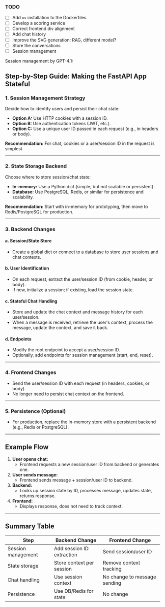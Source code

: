 ### TODO

- [ ] Add `uv` installation to the Dockerfiles
- [ ] Develop a scoring service
- [ ] Correct frontend div alignment
- [ ] Add chat history
- [ ] Improve the SVG generation: RAG, different model?
- [ ] Store the conversations 
- [ ] Session management

Session management by GPT-4.1:

## Step-by-Step Guide: Making the FastAPI App Stateful

### 1. **Session Management Strategy**
Decide how to identify users and persist their chat state:
- **Option A:** Use HTTP cookies with a session ID.
- **Option B:** Use authentication tokens (JWT, etc.).
- **Option C:** Use a unique user ID passed in each request (e.g., in headers or body).

**Recommendation:** For chat, cookies or a user/session ID in the request is simplest.

---

### 2. **State Storage Backend**
Choose where to store session/chat state:
- **In-memory:** Use a Python dict (simple, but not scalable or persistent).
- **Database:** Use PostgreSQL, Redis, or similar for persistence and scalability.

**Recommendation:** Start with in-memory for prototyping, then move to Redis/PostgreSQL for production.

---

### 3. **Backend Changes**
#### a. **Session/State Store**
- Create a global dict or connect to a database to store user sessions and chat contexts.

#### b. **User Identification**
- On each request, extract the user/session ID (from cookie, header, or body).
- If new, initialize a session; if existing, load the session state.

#### c. **Stateful Chat Handling**
- Store and update the chat context and message history for each user/session.
- When a message is received, retrieve the user's context, process the message, update the context, and save it back.

#### d. **Endpoints**
- Modify the root endpoint to accept a user/session ID.
- Optionally, add endpoints for session management (start, end, reset).

---

### 4. **Frontend Changes**
- Send the user/session ID with each request (in headers, cookies, or body).
- No longer need to persist chat context on the frontend.

---

### 5. **Persistence (Optional)**
- For production, replace the in-memory store with a persistent backend (e.g., Redis or PostgreSQL).

---

## Example Flow

1. **User opens chat:**  
   - Frontend requests a new session/user ID from backend or generates one.
2. **User sends message:**  
   - Frontend sends message + session/user ID to backend.
3. **Backend:**  
   - Looks up session state by ID, processes message, updates state, returns response.
4. **Frontend:**  
   - Displays response, does not need to track context.

---

## Summary Table

| Step                | Backend Change                | Frontend Change                |
|---------------------|------------------------------|-------------------------------|
| Session management  | Add session ID extraction     | Send session/user ID           |
| State storage       | Store context per session     | Remove context tracking        |
| Chat handling       | Use session context           | No change to message sending   |
| Persistence         | Use DB/Redis for state        | No change                     |

